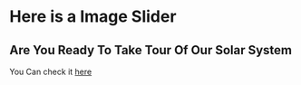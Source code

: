 # Here is a Image Slider
## Are You Ready To Take Tour Of Our Solar System
You Can check it [here](https://muhammadusaid.github.io/imageslider)